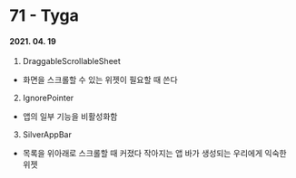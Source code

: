 71 - Tyga
========
#### 2021. 04. 19

1. DraggableScrollableSheet
  - 화면을 스크롤할 수 있는 위젯이 필요할 때 쓴다

2. IgnorePointer
  - 앱의 일부 기능을 비활성화함

3. SilverAppBar
  - 목록을 위아래로 스크롤할 때 커졌다 작아지는 앱 바가 생성되는 우리에게 익숙한 위젯

